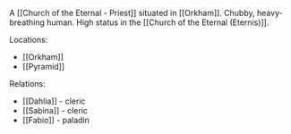 A [[Church of the Eternal - Priest]] situated in [[Orkham]]. Chubby, heavy-breathing human. High status in the [[Church of the Eternal (Eternis)]].

Locations: 
- [[Orkham]]
- [[Pyramid]]

Relations:
- [[Dahlia]] - cleric
- [[Sabina]] - cleric
- [[Fabio]] - paladin